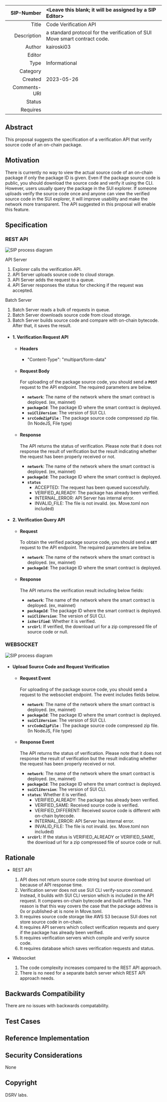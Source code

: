 |   SIP-Number | <Leave this blank; it will be assigned by a SIP Editor>                   |
|-------------:|:--------------------------------------------------------------------------|
|        Title | Code Verification API                                                     |
|  Description | a standard protocol for the verification of SUI Move smart contract code. |
|       Author | kairoski03                                                                |
|       Editor |                                                                           |
|         Type | Informational                                                             |
|     Category |                                                                           |
|      Created | 2023-05-26                                                                |
| Comments-URI |                                                                           |
|       Status |                                                                           |
|     Requires |                                                                           |

## Abstract
This proposal suggests the specification of a verification API that verify source code of an on-chain package.

## Motivation
There is currently no way to view the actual source code of an on-chain package if only the package ID is given. Even if the package source code is public, you should download the source code and verify it using the CLI. However, users usually query the package in the SUI explorer. If someone uploads verify the source code once and anyone can view the verified source code in the SUI explorer, it will improve usability and make the network more transparent. The API suggested in this proposal will enable this feature.

## Specification
### REST API
![SIP process diagram](../assets/verification-api/restapi.png)

API Server
1. Explorer calls the verification API.
2. API Server uploads source code to cloud storage.
3. API Server adds the request to a queue.
4. API Server responses the status for checking if the request was accepted.

Batch Server
1. Batch Server reads a bulk of requests in queue.
2. Batch Server downloads source code from cloud storage.
3. Batch Server builds source code and compare with on-chain bytecode.
After that, it saves the result.

- #### 1. Verification Request API
  - #### **Headers**
    - "Content-Type": "multipart/form-data"
  
  - #### **Request Body**
    For uploading of the package source code, you should send a **`POST`** request to the API endpoint. The required parameters are below.
    - **`network`**: The name of the network where the smart contract is deployed. (ex, mainnet)
    - **`packageId`**: The package ID where the smart contract is deployed.
    - **`suiCliVersion`**: The version of SUI CLI.
    - **`srcCodeZipFile`** : The package source code compressed zip file.(In NodeJS, File type)
    
  - #### **Response**
    The API returns the status of verification. Please note that it does not response the result of verification but the result indicating whether the request has been properly received or not.
    - **`network`**: The name of the network where the smart contract is deployed. (ex, mainnet)
    - **`packageId`**: The package ID where the smart contract is deployed.
    - **`status`** 
      - ACCEPTED: The request has been queued successfully.
      - VERIFIED_ALREADY: The package has already been verified.
      - INTERNAL_ERROR: API Server has internal error.
      - INVALID_FILE: The file is not invalid. (ex. Move.toml non included)

- #### 2. Verification Query API
  - #### **Request**
    To obtain the verified package source code, you should send a **`GET`** request to the API endpoint. The required parameters are below.
    - **`network`**: The name of the network where the smart contract is deployed. (ex, mainnet)
    - **`packageId`**: The package ID where the smart contract is deployed.

  - #### **Response**
    The API returns the verification result including below fields:
    - **`network`**: The name of the network where the smart contract is deployed. (ex, mainnet)
    - **`packageId`**: The package ID where the smart contract is deployed.
    - **`suiCliVersion`**: The version of SUI CLI.
    - **`isVerified`**: Whether it is verified.
    - **`srcUrl`**: If verified, the download url for a zip compressed file of source code or null.


### WEBSOCKET
![SIP process diagram](../assets/verification-api/websocket.png)
- #### Upload Source Code and Request Verification
    - #### **Request Event**
      For uploading of the package source code, you should send a request to the websocket endpoint. The event includes fields below.
        - **`network`**: The name of the network where the smart contract is deployed. (ex, mainnet)
        - **`packageId`**: The package ID where the smart contract is deployed.
        - **`suiCliVersion`**: The version of SUI CLI.
        - **`srcCodeZipFile`** : The package source code compressed zip file. (In NodeJS, File type)

    - #### **Response Event**
      The API returns the status of verification. Please note that it does not response the result of verification but the result indicating whether the request has been properly received or not.
        - **`network`**: The name of the network where the smart contract is deployed. (ex, mainnet)
        - **`packageId`**: The package ID where the smart contract is deployed.
        - **`suiCliVersion`**: The version of SUI CLI.
        - **`status`**: Whether it is verified.
          - VERIFIED_ALREADY: The package has already been verified.
          - VERIFIED_SAME: Received source code is verified.
          - VERIFIED_DIFFERENT: Received source code is different with on-chain bytecode.
          - INTERNAL_ERROR: API Server has internal error.
          - INVALID_FILE: The file is not invalid. (ex. Move.toml non included)
        - **`srcUrl`**: If the status is VERIFIED_ALREADY or VERIFIED_SAME, the download url for a zip compressed file of source code or null.

## Rationale
- REST API
  1. API does not return source code string but source download url because of API response time.
  2. Verification server does not use SUI CLI verify-source command. Instead, it builds with SUI CLI version which is included in the API request. It compares on-chain bytecode and build artifacts. The reason is that this way covers the case that the package address is 0x or published-at is none in Move.toml.
  3. It requires source code storage like AWS S3 because SUI does not store source code in on-chain.
  4. It requires API servers which collect verification requests and query if the package has already been verified. 
  5. It requires verification servers which compile and verify source code.
  6. It requires database which saves verification requests and status.

- Websocket
  1. The code complexity increases compared to the REST API approach.
  2. There is no need for a separate batch server which REST API approach needs.
  
## Backwards Compatibility

There are no issues with backwards compatability.

## Test Cases

## Reference Implementation

## Security Considerations
None

## Copyright
DSRV labs.
